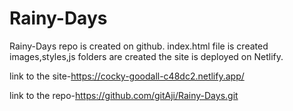 # Rainy-Days
<!-- E-commerce site -->
Rainy-Days repo is created on github.
index.html file is created
images,styles,js folders are created
the site is  deployed on  Netlify.

link to the site-https://cocky-goodall-c48dc2.netlify.app/

link to the repo-https://github.com/gitAji/Rainy-Days.git